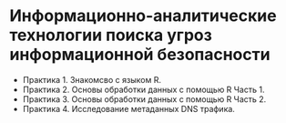 # Информационно-аналитические технологии поиска угроз информационной безопасности
- Практика 1. Знакомсво с языком R.
- Практика 2. Основы обработки данных с помощью R Часть 1.
- Практика 3. Основы обработки данных с помощью R Часть 2.
- Практика 4. Исследование метаданных DNS трафика.
